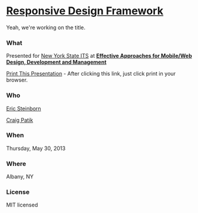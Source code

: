 # [Responsive Design Framework](http://esteinborn.github.io/excelsior-presentation/)

Yeah, we're working on the title.

### What

Presented for [New York State ITS](http://github.com/nys-its) at **[Effective Approaches for Mobile/Web Design, Development and Management](http://www.nysforum.org/events/ETWA_5_30_2013/)**

[Print This Presentation](http://esteinborn.github.io/excelsior-presentation/?print-pdf) - After clicking this link, just click print in your browser.

### Who

[Eric Steinborn](http://github.com/esteinborn)

[Craig Patik](http://github.com/cpatik)

### When

Thursday, May 30, 2013

### Where

Albany, NY

### License

MIT licensed
